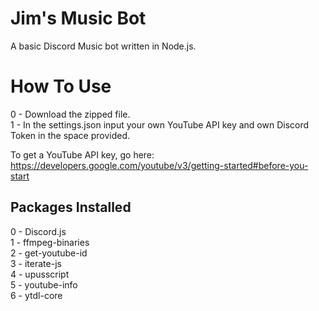 # Jim's Music Bot
A basic Discord Music bot written in Node.js.  

# How To Use
0 - Download the zipped file.  
1 - In the settings.json input your own YouTube API key and own Discord Token in the space provided.

To get a YouTube API key, go here:  
https://developers.google.com/youtube/v3/getting-started#before-you-start

## Packages Installed
0 - Discord.js   
1 - ffmpeg-binaries  
2 - get-youtube-id   
3 - iterate-js  
4 - upusscript  
5 - youtube-info  
6 - ytdl-core  
